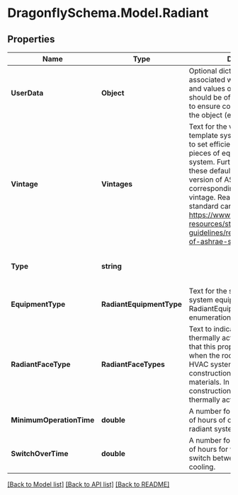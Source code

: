 
# DragonflySchema.Model.Radiant

## Properties

Name | Type | Description | Notes
------------ | ------------- | ------------- | -------------
**UserData** | **Object** | Optional dictionary of user data associated with the object.All keys and values of this dictionary should be of a standard data type to ensure correct serialization of the object (eg. str, float, int, list). | [optional] 
**Vintage** | **Vintages** | Text for the vintage of the template system. This will be used to set efficiencies for various pieces of equipment within the system. Further information about these defaults can be found in the version of ASHRAE 90.1 corresponding to the selected vintage. Read-only versions of the standard can be found at: https://www.ashrae.org/technical-resources/standards-and-guidelines/read-only-versions-of-ashrae-standards | [optional] 
**Type** | **string** |  | [optional] [readonly] [default to "Radiant"]
**EquipmentType** | **RadiantEquipmentType** | Text for the specific type of system equipment from the RadiantEquipmentType enumeration. | [optional] 
**RadiantFaceType** | **RadiantFaceTypes** | Text to indicate which faces are thermally active by default. Note that this property has no effect when the rooms to which the HVAC system is assigned have constructions with internal source materials. In this case, those constructions will dictate the thermally active surfaces. | [optional] 
**MinimumOperationTime** | **double** | A number for the minimum number of hours of operation for the radiant system before it shuts off. | [optional] [default to 1.0D]
**SwitchOverTime** | **double** | A number for the minimum number of hours for when the system can switch between heating and cooling. | [optional] [default to 24.0D]

[[Back to Model list]](../README.md#documentation-for-models)
[[Back to API list]](../README.md#documentation-for-api-endpoints)
[[Back to README]](../README.md)

